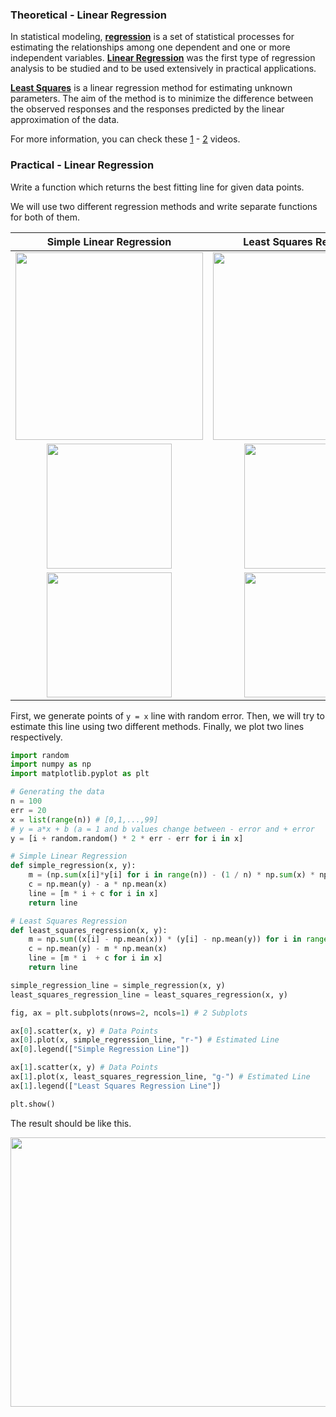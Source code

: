 ### Theoretical - Linear Regression

In statistical modeling, **[regression](https://en.wikipedia.org/wiki/Regression_analysis)** is a set of statistical processes for estimating the relationships among one dependent and one or more independent variables. **[Linear Regression](https://en.wikipedia.org/wiki/Linear_regression)** was the first type of regression analysis to be studied and to be used extensively in practical applications.

**[Least Squares](https://en.wikipedia.org/wiki/Least_squares)** is a linear regression method for estimating unknown parameters. The aim of the method is to minimize the difference between the observed responses and the responses predicted by the linear approximation of the data.

For more information, you can check these [1](https://youtu.be/KsVBBJRb9TE) - [2](https://youtu.be/coQAAN4eY5s) videos.

### Practical - Linear Regression

Write a function which returns the best fitting line for given data points.

We will use two different regression methods and write separate functions for both of them.

|Simple Linear Regression|Least Squares Regression|
|:---:|:---:|
|<img src="https://web.itu.edu.tr/demirag16/img/linear-regression-formulas/simple_regression.png" width=300)>|<img src="https://web.itu.edu.tr/demirag16/img/linear-regression-formulas/least_squares.png" width=300)>|
|<img src="https://web.itu.edu.tr/demirag16/img/linear-regression-formulas/constant.png" width=200)>|<img src="https://web.itu.edu.tr/demirag16/img/linear-regression-formulas/constant.png" width=200)>|
|<img src="https://web.itu.edu.tr/demirag16/img/linear-regression-formulas/line.png" width=200)>|<img src="https://web.itu.edu.tr/demirag16/img/linear-regression-formulas/line.png" width=200)>|

First, we generate points of ```y = x``` line with random error. Then, we will try to estimate this line using two different methods. Finally, we plot two lines respectively.  

```python
import random
import numpy as np
import matplotlib.pyplot as plt

# Generating the data
n = 100
err = 20
x = list(range(n)) # [0,1,...,99]
# y = a*x + b (a = 1 and b values change between - error and + error
y = [i + random.random() * 2 * err - err for i in x]

# Simple Linear Regression
def simple_regression(x, y):
    m = (np.sum(x[i]*y[i] for i in range(n)) - (1 / n) * np.sum(x) * np.sum(y)) / (np.sum(i*i for i in x) - (1 / n) * (np.sum(x) ** 2))
    c = np.mean(y) - a * np.mean(x)
    line = [m * i + c for i in x]
    return line

# Least Squares Regression
def least_squares_regression(x, y):
    m = np.sum((x[i] - np.mean(x)) * (y[i] - np.mean(y)) for i in range(n)) / np.sum((x[i] - np.mean(x)) ** 2 for i in range(n))
    c = np.mean(y) - m * np.mean(x)
    line = [m * i  + c for i in x]
    return line

simple_regression_line = simple_regression(x, y)
least_squares_regression_line = least_squares_regression(x, y)

fig, ax = plt.subplots(nrows=2, ncols=1) # 2 Subplots

ax[0].scatter(x, y) # Data Points
ax[0].plot(x, simple_regression_line, "r-") # Estimated Line
ax[0].legend(["Simple Regression Line"])

ax[1].scatter(x, y) # Data Points
ax[1].plot(x, least_squares_regression_line, "g-") # Estimated Line
ax[1].legend(["Least Squares Regression Line"])

plt.show()
```

The result should be like this.

<p align="center">
  <img width="765" height="431" src="https://web.itu.edu.tr/demirag16/img/linear-regression.png">
</p>
